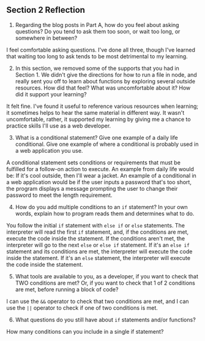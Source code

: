 ## Section 2 Reflection

1. Regarding the blog posts in Part A, how do you feel about asking questions? Do you tend to ask them too soon, or wait too long, or somewhere in between?

I feel comfortable asking questions. I've done all three, though I've learned that waiting too long to ask tends to be most detrimental to my learning.

2. In this section, we removed some of the supports that you had in Section 1. We didn't give the directions for how to run a file in node, and really sent you off to learn about functions by exploring several outside resources. How did that feel? What was uncomfortable about it? How did it support your learning?

It felt fine. I've found it useful to reference various resources when learning; it sometimes helps to hear the same material in different way. It wasn't uncomfortable, rather, it supported my learning by giving me a chance to practice skills I'll use as a web developer.

3. What is a conditional statement? Give one example of a daily life conditional. Give one example of where a conditional is probably used in a web application you use.

A conditional statement sets conditions or requirements that must be fulfilled for a follow-on action to execute. An example from daily life would be: If it's cool outside, then I'll wear a jacket. An example of a conditional in a web application would be if the user inputs a password that's too short, the program displays a message prompting the user to change their password to meet the length requirement.

4. How do you add multiple conditions to an `if` statement? In your own words, explain how to program reads them and determines what to do.

You follow the initial `if` statement with `else if` or `else` statements. The interpreter will read the first `if` statement, and, if the conditions are met, execute the code inside the statement. If the conditions aren't met, the interpreter will go to the next `else` or `else if` statement. If it's an `else if` statement and its conditions are met, the interpreter will execute the code inside the statement. If it's an `else` statement, the interpreter will execute the code inside the statement.

5. What tools are available to you, as a developer, if you want to check that TWO conditions are met? Or, if you want to check that 1 of 2 conditions are met, before running a block of code?

I can use the `&&` operator to check that two conditions are met, and I can use the `||` operator to check if one of two conditions is met.

6. What questions do you still have about `if` statements and/or functions?

How many conditions can you include in a single if statement?
